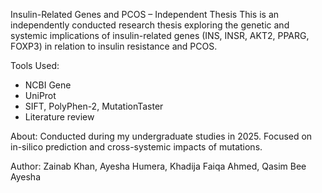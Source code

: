 Insulin-Related Genes and PCOS – Independent Thesis
This is an independently conducted research thesis exploring the genetic and systemic implications of insulin-related genes (INS, INSR, AKT2, PPARG, FOXP3) in relation to insulin resistance and PCOS.

Tools Used:
- NCBI Gene
- UniProt
- SIFT, PolyPhen-2, MutationTaster
- Literature review

About: 
Conducted during my undergraduate studies in 2025. Focused on in-silico prediction and cross-systemic impacts of mutations.

Author:
Zainab Khan, Ayesha Humera, Khadija Faiqa Ahmed, Qasim Bee Ayesha 
